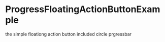 # ProgressFloatingActionButtonExample
 the simple floationg action button included circle prgressbar
